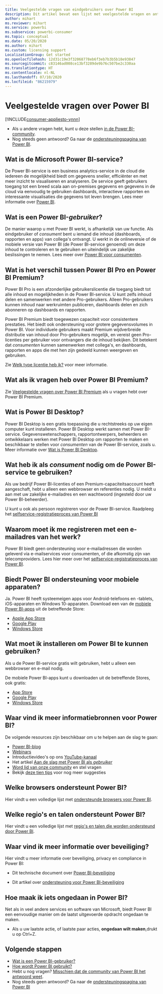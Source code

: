 ```yaml
---
title: Veelgestelde vragen van eindgebruikers over Power BI
description: Dit artikel bevat een lijst met veelgestelde vragen en antwoorden over de Power BI-service en de mobiele Power BI-apps.
author: mihart
ms.reviewer: mihart
ms.service: powerbi
ms.subservice: powerbi-consumer
ms.topic: conceptual
ms.date: 05/20/2020
ms.author: mihart
ms.custom: licensing support
LocalizationGroup: Get started
ms.openlocfilehash: 12d31c19e3f32068778eb6f3eb7b3b5b18e93847
ms.sourcegitcommit: c83146ad008ce13bf3289de9b76c507be2c330aa
ms.translationtype: HT
ms.contentlocale: nl-NL
ms.lasthandoff: 07/10/2020
ms.locfileid: "86215979"
---
```

# <a name="frequently-asked-questions-about-power-bi"></a>Veelgestelde vragen over Power BI

[!INCLUDE[consumer-appliesto-ynnn](../includes/consumer-appliesto-ynnn.md)]

* Als u andere vragen hebt, kunt u deze stellen [in de Power BI-community](https://community.powerbi.com/).
* Nog steeds geen antwoord? Ga naar de [ondersteuningspagina van Power BI](https://powerbi.microsoft.com/support/).

## <a name="what-is-the-microsoft-power-bi-service"></a>Wat is de Microsoft Power BI-service?

De Power BI-service is een business analytics-service in de cloud die iedereen de mogelijkheid biedt om gegevens sneller, efficiënter en met meer inzicht te visualiseren en analyseren. De service geeft gebruikers toegang tot een breed scala aan on-premises gegevens en gegevens in de cloud via eenvoudig te gebruiken dashboards, interactieve rapporten en interessante visualisaties die gegevens tot leven brengen. Lees meer informatie over [Power BI](../fundamentals/power-bi-overview.md).

## <a name="what-is-a-power-bi-consumers"></a>Wat is een Power BI-*gebruiker*?

De manier waarop u met Power BI werkt, is afhankelijk van uw functie. Als eindgebruiker of *consument* bent u iemand die inhoud (dashboards, rapporten en apps) van collega's ontvangt. U werkt in de onlineversie of de mobiele versie van Power BI (de Power BI-service genoemd) om deze inhoud te controleren en te gebruiken en uiteindelijk uw zakelijke beslissingen te nemen.  Lees meer over [Power BI voor consumenten](index.yml).


## <a name="whats-the-difference-between-power-bi-pro-and-power-bi-premium"></a>Wat is het verschil tussen Power BI Pro en Power BI Premium?

Power BI Pro is een afzonderlijke gebruikerslicentie die toegang biedt tot alle inhoud en mogelijkheden in de Power BI-service. U kunt zelfs inhoud delen en samenwerken met andere Pro-gebruikers. Alleen Pro-gebruikers kunnen inhoud naar werkruimten publiceren, dashboards delen en zich abonneren op dashboards en rapporten. 

Power BI Premium biedt toegewezen capaciteit voor consistentere prestaties. Het biedt ook ondersteuning voor grotere gegevensvolumes in Power BI. Voor individuele gebruikers maakt Premium wijdverbreide distributie van inhoud door Pro-gebruikers mogelijk, en vereist geen Pro-licenties per gebruiker voor ontvangers die de inhoud bekijken. Dit betekent dat *consumenten* kunnen samenwerken met collega's, en dashboards, rapporten en apps die met hen zijn gedeeld kunnen weergeven en gebruiken. 

Zie [Welk type licentie heb ik?](end-user-license.md) voor meer informatie.

## <a name="what-if-i-have-questions-about-power-bi-premium"></a>Wat als ik vragen heb over Power BI Premium?

Zie [Veelgestelde vragen over Power BI Premium](../admin/service-premium-faq.md) als u vragen hebt over Power BI Premium.

## <a name="what-is-power-bi-desktop"></a>Wat is Power BI Desktop?

Power BI Desktop is een gratis toepassing die u rechtstreeks op uw eigen computer kunt installeren. Power BI Desktop werkt samen met Power BI-service.  Gegevenswetenschappers, rapportontwerpers, beheerders en ontwikkelaars werken met Power BI Desktop om rapporten te maken en beschikbaar te stellen voor *consumenten* van de Power BI-service, zoals u. Meer informatie over [Wat is Power BI Desktop](../fundamentals/desktop-what-is-desktop.md).

## <a name="what-do-i-need-to-use-the-power-bi-service-as-a-consumer"></a>Wat heb ik als *consument* nodig om de Power BI-service te gebruiken?

Als uw bedrijf Power BI-licenties of een Premium-capaciteitsaccount heeft aangeschaft, hebt u alleen een webbrowser en referenties nodig. U meldt u aan met uw zakelijke e-mailadres en een wachtwoord (ingesteld door uw Power BI-beheerder).  

U kunt u ook als persoon registreren voor de Power BI-service. Raadpleeg het [selfservice-registratieproces van Power BI](../fundamentals/service-self-service-signup-for-power-bi.md)

## <a name="why-do-i-have-to-sign-up-with-my-work-email"></a>Waarom moet ik me registreren met een e-mailadres van het werk?

Power BI biedt geen ondersteuning voor e-mailadressen die worden geleverd via e-mailservices voor consumenten, of die afkomstig zijn van telecomproviders. Lees hier meer over het [selfservice-registratieproces van Power BI](../fundamentals/service-self-service-signup-for-power-bi.md).

## <a name="does-power-bi-support-mobile-devices"></a>Biedt Power BI ondersteuning voor mobiele apparaten?

Ja. Power BI heeft systeemeigen apps voor Android-telefoons en -tablets, iOS-apparaten en Windows 10-apparaten. Download een van de [mobiele Power BI-apps](https://powerbi.microsoft.com/mobile) uit de betreffende Store:  

* [Apple App Store](https://go.microsoft.com/fwlink/?LinkId=526218)
* [Google Play](https://go.microsoft.com/fwlink/?LinkID=544867&clcid=0x409)
* [Windows Store](https://go.microsoft.com/fwlink/?LinkId=526478)

## <a name="what-do-i-need-to-install-to-use-power-bi"></a>Wat moet ik installeren om Power BI te kunnen gebruiken?

Als u de Power BI-service gratis wilt gebruiken, hebt u alleen een webbrowser en e-mail nodig.

De mobiele Power BI-apps kunt u downloaden uit de betreffende Stores, ook gratis:

* [App Store](https://go.microsoft.com/fwlink/?LinkId=526218)
* [Google Play](https://go.microsoft.com/fwlink/?LinkID=544867&clcid=0x409)
* [Windows Store](https://go.microsoft.com/fwlink/?LinkId=526478)

## <a name="where-do-i-get-started-with-power-bi"></a>Waar vind ik meer informatiebronnen voor Power BI?

De volgende resources zijn beschikbaar om u te helpen aan de slag te gaan:

* [Power BI-blog](https://powerbi.microsoft.com/blog/)
* [Webinars](../fundamentals/webinars.md)
* Introductievideo's op ons [YouTube-kanaal](https://www.youtube.com/user/mspowerbi)
* Het artikel [Aan de slag met Power BI als *gebruiker*](index.yml)
* [Word lid van onze community](https://community.powerbi.com/) en stel vragen
* Bekijk [deze tien tips](../fundamentals/service-tips-for-finding-help.md) voor nog meer suggesties

## <a name="what-browsers-does-power-bi-support"></a>Welke browsers ondersteunt Power BI?

Hier vindt u een volledige lijst met [ondersteunde browsers voor Power BI](../fundamentals/power-bi-browsers.md).

## <a name="what-regions-and-languages-does-power-bi-support"></a>Welke regio's en talen ondersteunt Power BI?

Hier vindt u een volledige lijst met [regio's en talen die worden ondersteund door Power BI](../fundamentals/supported-languages-countries-regions.md).

## <a name="where-can-i-learn-more-about-security"></a>Waar vind ik meer informatie over beveiliging?

Hier vindt u meer informatie over beveiliging, privacy en compliance in Power BI:

* Dit technische document over [Power BI-beveiliging](https://go.microsoft.com/fwlink/?LinkId=829185)

* Dit artikel over [ondersteuning voor Power BI-beveiliging](../admin/service-admin-power-bi-security.md)

## <a name="how-do-i-undo-in-power-bi"></a>Hoe maak ik iets ongedaan in Power BI?

Net als in veel andere services en software van Microsoft, biedt Power BI een eenvoudige manier om de laatst uitgevoerde opdracht ongedaan te maken.

* Als u uw laatste actie, of laatste paar acties, **ongedaan wilt maken**,drukt u op Ctrl+Z.

## <a name="next-steps"></a>Volgende stappen

* [Wat is een Power BI-gebruiker?](end-user-consumer.md)
* [Hoe wordt Power BI gebruikt?](end-user-reading-view.md)
* Hebt u nog vragen? [Misschien dat de community van Power BI het antwoord weet](https://community.powerbi.com/).
* Nog steeds geen antwoord? Ga naar de [ondersteuningspagina van Power BI](https://powerbi.microsoft.com/support/)